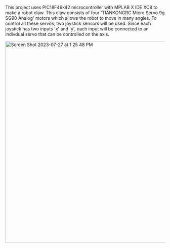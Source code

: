 This project uses PIC18F46k42 microcontroller with  MPLAB X IDE XC8 to make a robot claw. 
This claw consists of four 'TIANKONGRC Micro Servo 9g SG90 Analog' motors 
which allows the robot to move in many angles. To control all these servos, two joystick sensors will be used. Since each joystick 
has two inputs 'x' and 'y', each input will be connected to an indivdual servo that can be controlled on the axis. 









<img width="637" alt="Screen Shot 2023-07-27 at 1 25 48 PM" src="https://github.com/gomez-b/gomez-b/assets/140544273/e7252237-428a-4c3f-bca7-86df1b7cbffb">
